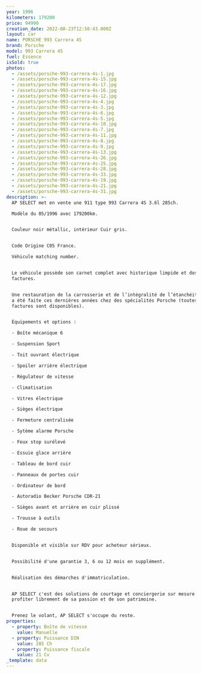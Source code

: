 ```yaml
---
year: 1996
kilometers: 179200
price: 94990
creation_date: 2022-08-23T12:58:43.000Z
layout: car
name: PORSCHE 993 Carrera 4S
brand: Porsche
model: 993 Carrera 4S
fuel: Essence
isSold: true
photos:
  - /assets/porsche-993-carrera-4s-1.jpg
  - /assets/porsche-993-carrera-4s-15.jpg
  - /assets/porsche-993-carrera-4s-17.jpg
  - /assets/porsche-993-carrera-4s-16.jpg
  - /assets/porsche-993-carrera-4s-12.jpg
  - /assets/porsche-993-carrera-4s-4.jpg
  - /assets/porsche-993-carrera-4s-3.jpg
  - /assets/porsche-993-carrera-4s-6.jpg
  - /assets/porsche-993-carrera-4s-5.jpg
  - /assets/porsche-993-carrera-4s-10.jpg
  - /assets/porsche-993-carrera-4s-7.jpg
  - /assets/porsche-993-carrera-4s-11.jpg
  - /assets/porsche-993-carrera-4s-8.jpg
  - /assets/porsche-993-carrera-4s-9.jpg
  - /assets/porsche-993-carrera-4s-13.jpg
  - /assets/porsche-993-carrera-4s-26.jpg
  - /assets/porsche-993-carrera-4s-25.jpg
  - /assets/porsche-993-carrera-4s-28.jpg
  - /assets/porsche-993-carrera-4s-33.jpg
  - /assets/porsche-993-carrera-4s-19.jpg
  - /assets/porsche-993-carrera-4s-21.jpg
  - /assets/porsche-993-carrera-4s-31.jpg
description: >-
  AP SELECT met en vente une 911 type 993 Carrera 4S 3.6l 285ch.

  Modèle du 05/1996 avec 179200km.


  Couleur noir métallic, intérieur Cuir gris.


  Code Origine C05 France.

  Véhicule matching number.


  Le véhicule possède son carnet complet avec historique limpide et dossier
  factures.


  Une restauration de la carrosserie et de l’intégralité de l’étanchéité moteur
  a été faite ces dernières années chez des spécialités Porsche (toutes les
  factures sont disponibles).


  Équipements et options :

  - Boîte mécanique 6

  - Suspension Sport

  - Toit ouvrant électrique

  - Spoiler arrière électrique

  - Régulateur de vitesse

  - Climatisation

  - Vitres électrique

  - Sièges électrique

  - Fermeture centralisée

  - Sytème alarme Porsche

  - Feux stop surélevé

  - Essuie glace arrière

  - Tableau de bord cuir

  - Panneaux de portes cuir

  - Ordinateur de bord

  - Autoradio Becker Porsche CDR-21

  - Sièges avant et arrière en cuir plissé

  - Trousse à outils

  - Roue de secours


  Disponible et visible sur RDV pour acheteur sérieux.


  Possibilité d'une garantie 3, 6 ou 12 mois en supplément.


  Réalisation des démarches d'immatriculation.


  AP SELECT c'est des solutions de courtage et conciergerie sur mesure pour
  profiter librement de sa passion et de son patrimoine.


  Prenez le volant, AP SELECT s'occupe du reste.
properties:
  - property: Boîte de vitesse
    value: Manuelle
  - property: Puissance DIN
    value: 285 Ch
  - property: Puissance fiscale
    value: 21 Cv
_template: data
---
```


